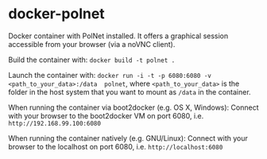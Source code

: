 # docker-polnet
Docker container with PolNet installed. It offers a graphical session
accessible from your browser (via a noVNC client).

Build the container with: `docker build -t polnet .`

Launch the container with: `docker run -i -t -p 6080:6080 -v <path_to_your_data>:/data  polnet`,
where `<path_to_your_data>` is the folder in the host system that you want to mount as `/data` in the container.

When running the container via boot2docker (e.g. OS X, Windows): Connect with
your browser to the boot2docker VM on port 6080, i.e. `http://192.168.99.100:6080`

When running the container natively (e.g. GNU/Linux): Connect with
your browser to the localhost on port 6080, i.e. `http://localhost:6080`

